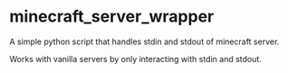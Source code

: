 # minecraft_server_wrapper
A simple python script that handles stdin and stdout of minecraft server.

Works with vanilla servers by only interacting with stdin and stdout.
